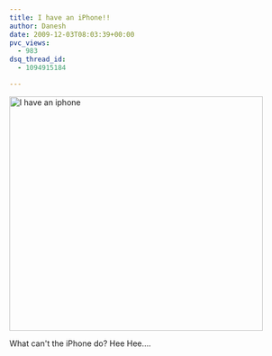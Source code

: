 ```yaml
---
title: I have an iPhone!!
author: Danesh
date: 2009-12-03T08:03:39+00:00
pvc_views:
  - 983
dsq_thread_id:
  - 1094915184

---
```

[<img loading="lazy" class="alignnone size-medium wp-image-1881" title="I have an iphone" src="/wp-content/uploads/2009/12/I-have-an-iphone-450x417.png" alt="I have an iphone" width="450" height="417" srcset="/wp-content/uploads/2009/12/I-have-an-iphone-450x417.png 450w, /wp-content/uploads/2009/12/I-have-an-iphone.png 800w" sizes="(max-width: 450px) 100vw, 450px" />][1]

What can't the iPhone do? Hee Hee&#8230;.

 [1]: /wp-content/uploads/2009/12/I-have-an-iphone.png